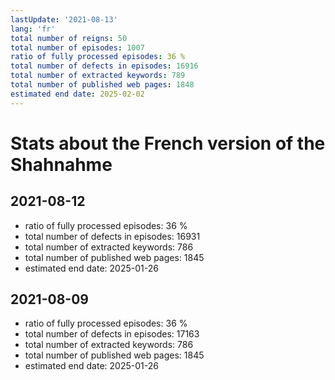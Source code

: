 ```yaml
---
lastUpdate: '2021-08-13'
lang: 'fr'
total number of reigns: 50
total number of episodes: 1007
ratio of fully processed episodes: 36 %
total number of defects in episodes: 16916
total number of extracted keywords: 789
total number of published web pages: 1848
estimated end date: 2025-02-02
---
```


# Stats about the French version of the Shahnahme

## 2021-08-12

- ratio of fully processed episodes: 36 %
- total number of defects in episodes: 16931
- total number of extracted keywords: 786
- total number of published web pages: 1845
- estimated end date: 2025-01-26

## 2021-08-09

- ratio of fully processed episodes: 36 %
- total number of defects in episodes: 17163
- total number of extracted keywords: 786
- total number of published web pages: 1845
- estimated end date: 2025-01-26
